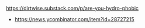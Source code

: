 https://dirtwise.substack.com/p/are-you-hydro-phobic
* https://news.ycombinator.com/item?id=28727215